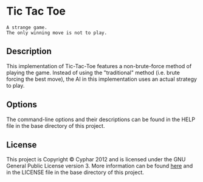 Tic Tac Toe
===========
```
A strange game.
The only winning move is not to play.
```

Description
-----------
This implementation of Tic-Tac-Toe features a non-brute-force method of playing the game. Instead of using the "traditional" method (i.e. brute forcing the best move), the AI in this implementation uses an actual strategy to play.

Options
-------
The command-line options and their descriptions can be found in the HELP file in the base directory of this project.

License
-------
This project is Copyright &copy; Cyphar 2012 and is licensed under the GNU General Public License version 3. More information can be found [here](https://www.gnu.org/licenses/gpl.html) and in the LICENSE file in the base directory of this project.
